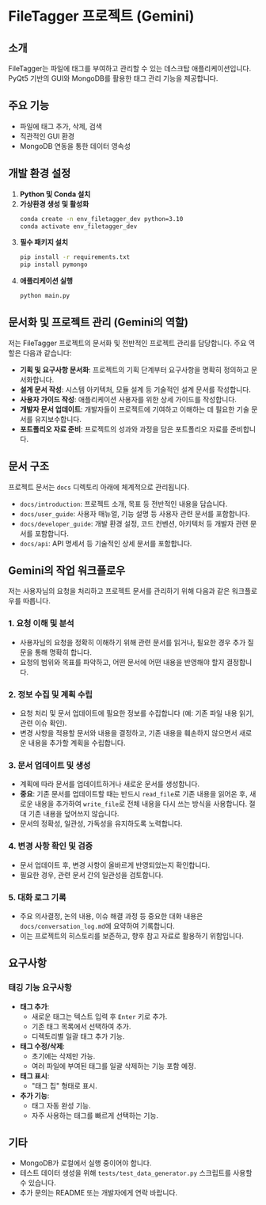 # FileTagger 프로젝트 (Gemini)

## 소개
FileTagger는 파일에 태그를 부여하고 관리할 수 있는 데스크탑 애플리케이션입니다. PyQt5 기반의 GUI와 MongoDB를 활용한 태그 관리 기능을 제공합니다.

## 주요 기능
- 파일에 태그 추가, 삭제, 검색
- 직관적인 GUI 환경
- MongoDB 연동을 통한 데이터 영속성

## 개발 환경 설정
1. **Python 및 Conda 설치**
2. **가상환경 생성 및 활성화**
   ```bash
   conda create -n env_filetagger_dev python=3.10
   conda activate env_filetagger_dev
   ```
3. **필수 패키지 설치**
   ```bash
   pip install -r requirements.txt
   pip install pymongo
   ```
4. **애플리케이션 실행**
   ```bash
   python main.py
   ```

## 문서화 및 프로젝트 관리 (Gemini의 역할)
저는 FileTagger 프로젝트의 문서화 및 전반적인 프로젝트 관리를 담당합니다. 주요 역할은 다음과 같습니다:
- **기획 및 요구사항 문서화**: 프로젝트의 기획 단계부터 요구사항을 명확히 정의하고 문서화합니다.
- **설계 문서 작성**: 시스템 아키텍처, 모듈 설계 등 기술적인 설계 문서를 작성합니다.
- **사용자 가이드 작성**: 애플리케이션 사용자를 위한 상세 가이드를 작성합니다.
- **개발자 문서 업데이트**: 개발자들이 프로젝트에 기여하고 이해하는 데 필요한 기술 문서를 유지보수합니다.
- **포트폴리오 자료 준비**: 프로젝트의 성과와 과정을 담은 포트폴리오 자료를 준비합니다.

## 문서 구조
프로젝트 문서는 `docs` 디렉토리 아래에 체계적으로 관리됩니다.
- `docs/introduction`: 프로젝트 소개, 목표 등 전반적인 내용을 담습니다.
- `docs/user_guide`: 사용자 매뉴얼, 기능 설명 등 사용자 관련 문서를 포함합니다.
- `docs/developer_guide`: 개발 환경 설정, 코드 컨벤션, 아키텍처 등 개발자 관련 문서를 포함합니다.
- `docs/api`: API 명세서 등 기술적인 상세 문서를 포함합니다.

## Gemini의 작업 워크플로우

저는 사용자님의 요청을 처리하고 프로젝트 문서를 관리하기 위해 다음과 같은 워크플로우를 따릅니다.

### 1. 요청 이해 및 분석
- 사용자님의 요청을 정확히 이해하기 위해 관련 문서를 읽거나, 필요한 경우 추가 질문을 통해 명확히 합니다.
- 요청의 범위와 목표를 파악하고, 어떤 문서에 어떤 내용을 반영해야 할지 결정합니다.

### 2. 정보 수집 및 계획 수립
- 요청 처리 및 문서 업데이트에 필요한 정보를 수집합니다 (예: 기존 파일 내용 읽기, 관련 이슈 확인).
- 변경 사항을 적용할 문서와 내용을 결정하고, 기존 내용을 훼손하지 않으면서 새로운 내용을 추가할 계획을 수립합니다.

### 3. 문서 업데이트 및 생성
- 계획에 따라 문서를 업데이트하거나 새로운 문서를 생성합니다.
- **중요**: 기존 문서를 업데이트할 때는 반드시 `read_file`로 기존 내용을 읽어온 후, 새로운 내용을 추가하여 `write_file`로 전체 내용을 다시 쓰는 방식을 사용합니다. 절대 기존 내용을 덮어쓰지 않습니다.
- 문서의 정확성, 일관성, 가독성을 유지하도록 노력합니다.

### 4. 변경 사항 확인 및 검증
- 문서 업데이트 후, 변경 사항이 올바르게 반영되었는지 확인합니다.
- 필요한 경우, 관련 문서 간의 일관성을 검토합니다.

### 5. 대화 로그 기록
- 주요 의사결정, 논의 내용, 이슈 해결 과정 등 중요한 대화 내용은 `docs/conversation_log.md`에 요약하여 기록합니다.
- 이는 프로젝트의 히스토리를 보존하고, 향후 참고 자료로 활용하기 위함입니다.

## 요구사항

### 태깅 기능 요구사항
- **태그 추가**:
  - 새로운 태그는 텍스트 입력 후 `Enter` 키로 추가.
  - 기존 태그 목록에서 선택하여 추가.
  - 디렉토리별 일괄 태그 추가 기능.
- **태그 수정/삭제**:
  - 초기에는 삭제만 가능.
  - 여러 파일에 부여된 태그를 일괄 삭제하는 기능 포함 예정.
- **태그 표시**:
  - "태그 칩" 형태로 표시.
- **추가 기능**:
  - 태그 자동 완성 기능.
  - 자주 사용하는 태그를 빠르게 선택하는 기능.

## 기타
- MongoDB가 로컬에서 실행 중이어야 합니다.
- 테스트 데이터 생성을 위해 `tests/test_data_generator.py` 스크립트를 사용할 수 있습니다.
- 추가 문의는 README 또는 개발자에게 연락 바랍니다.